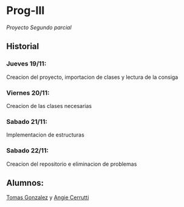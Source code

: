 # Prog-III
_Proyecto Segundo parcial_

## Historial
### Jueves 19/11:
Creacion del proyecto, importacion de clases y lectura de la consiga
### Viernes 20/11:
Creacion de las clases necesarias
### Sabado 21/11:
Implementacion de estructuras
### Sabado 22/11:
Creacion del repositorio e eliminacion de problemas

## Alumnos:
[Tomas Gonzalez](https://github.com/llTomasll) y [Angie Cerrutti](https://github.com/AngieLCerrutti)
